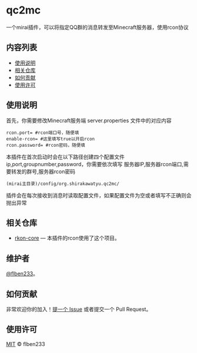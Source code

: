# qc2mc
一个mirai插件，可以将指定QQ群的消息转发至Minecraft服务器，使用rcon协议

## 内容列表

- [使用说明](#使用说明)
- [相关仓库](#相关仓库)
- [如何贡献](#如何贡献)
- [使用许可](#使用许可)

## 使用说明

首先，你需要修改Minecraft服务端 server.properties 文件中的对应内容
```
rcon.port= #rcon端口号，随便填
enable-rcon= #这里填写true以开启rcon
rcon.password= #rcon密码，随便填
```
本插件在首次启动时会在以下路径创建四个配置文件 ip,port,groupnumber,password，你需要依次填写 服务器IP,服务器rcon端口,需要转发的群号,服务器rcon密码
```
(mirai主目录)/config/org.shirakawatyu.qc2mc/
```
插件会在每次接收到消息时读取配置文件，如果配置文件为空或者填写不正确则会抛出异常


## 相关仓库

- [rkon-core](https://github.com/Kronos666/rkon-core) — 本插件的rcon使用了这个项目。

## 维护者

[@flben233](https://github.com/flben233)。

## 如何贡献

非常欢迎你的加入！[提一个 Issue](https://github.com/flben233/qc2mc/issues/new) 或者提交一个 Pull Request。

## 使用许可

[MIT](LICENSE) © flben233
